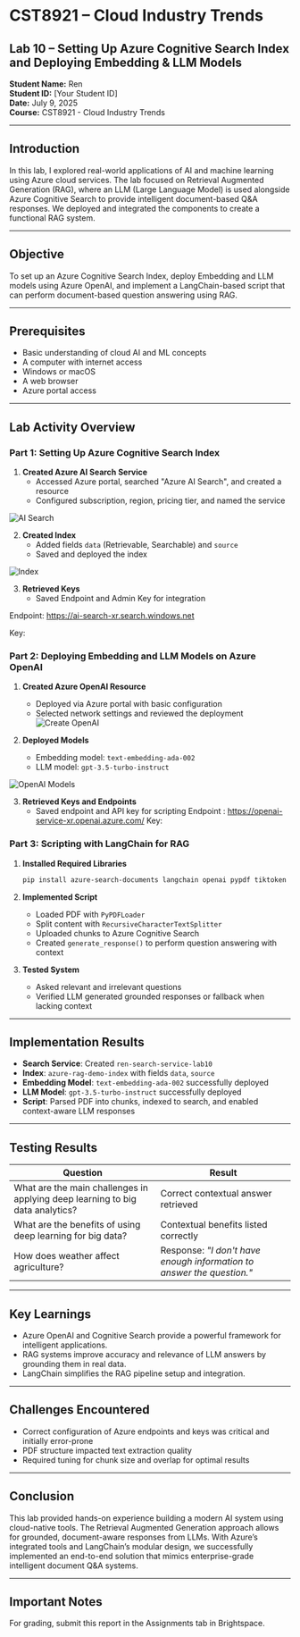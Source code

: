 # CST8921 – Cloud Industry Trends
## Lab 10 – Setting Up Azure Cognitive Search Index and Deploying Embedding & LLM Models

**Student Name:** Ren  
**Student ID:** [Your Student ID]  
**Date:** July 9, 2025  
**Course:** CST8921 - Cloud Industry Trends  

---

## Introduction

In this lab, I explored real-world applications of AI and machine learning using Azure cloud services. The lab focused on Retrieval Augmented Generation (RAG), where an LLM (Large Language Model) is used alongside Azure Cognitive Search to provide intelligent document-based Q&A responses. We deployed and integrated the components to create a functional RAG system.

---

## Objective

To set up an Azure Cognitive Search Index, deploy Embedding and LLM models using Azure OpenAI, and implement a LangChain-based script that can perform document-based question answering using RAG.

---

## Prerequisites

- Basic understanding of cloud AI and ML concepts  
- A computer with internet access  
- Windows or macOS  
- A web browser  
- Azure portal access  

---

## Lab Activity Overview

### Part 1: Setting Up Azure Cognitive Search Index

1. **Created Azure AI Search Service**
   - Accessed Azure portal, searched "Azure AI Search", and created a resource
   - Configured subscription, region, pricing tier, and named the service

![AI Search](images/01-AI-Search.png)

2. **Created Index**
   - Added fields `data` (Retrievable, Searchable) and `source`
   - Saved and deployed the index
  
![Index](images/02-Create-Index.png)

3. **Retrieved Keys**
   - Saved Endpoint and Admin Key for integration

Endpoint: https://ai-search-xr.search.windows.net

Key: 

### Part 2: Deploying Embedding and LLM Models on Azure OpenAI

1. **Created Azure OpenAI Resource**
   - Deployed via Azure portal with basic configuration
   - Selected network settings and reviewed the deployment
![Create OpenAI](images/03-Create-OpenAI.png)

2. **Deployed Models**
   - Embedding model: `text-embedding-ada-002`
   - LLM model: `gpt-3.5-turbo-instruct`

![OpenAI Models](<images/03-Deploy Models.png>)

3. **Retrieved Keys and Endpoints**
   - Saved endpoint and API key for scripting
Endpoint : https://openai-service-xr.openai.azure.com/
Key: 

### Part 3: Scripting with LangChain for RAG

1. **Installed Required Libraries**
   ```bash
   pip install azure-search-documents langchain openai pypdf tiktoken unstructured langchain-openai
   ```

2. **Implemented Script**
   - Loaded PDF with `PyPDFLoader`
   - Split content with `RecursiveCharacterTextSplitter`
   - Uploaded chunks to Azure Cognitive Search
   - Created `generate_response()` to perform question answering with context

3. **Tested System**
   - Asked relevant and irrelevant questions
   - Verified LLM generated grounded responses or fallback when lacking context

---

## Implementation Results

- **Search Service**: Created `ren-search-service-lab10`
- **Index**: `azure-rag-demo-index` with fields `data`, `source`
- **Embedding Model**: `text-embedding-ada-002` successfully deployed
- **LLM Model**: `gpt-3.5-turbo-instruct` successfully deployed
- **Script**: Parsed PDF into chunks, indexed to search, and enabled context-aware LLM responses

---

## Testing Results

| Question | Result |
|----------|--------|
| What are the main challenges in applying deep learning to big data analytics? | Correct contextual answer retrieved |
| What are the benefits of using deep learning for big data? | Contextual benefits listed correctly |
| How does weather affect agriculture? | Response: *"I don't have enough information to answer the question."* |

---

## Key Learnings

- Azure OpenAI and Cognitive Search provide a powerful framework for intelligent applications.
- RAG systems improve accuracy and relevance of LLM answers by grounding them in real data.
- LangChain simplifies the RAG pipeline setup and integration.

---

## Challenges Encountered

- Correct configuration of Azure endpoints and keys was critical and initially error-prone
- PDF structure impacted text extraction quality
- Required tuning for chunk size and overlap for optimal results

---

## Conclusion

This lab provided hands-on experience building a modern AI system using cloud-native tools. The Retrieval Augmented Generation approach allows for grounded, document-aware responses from LLMs. With Azure’s integrated tools and LangChain’s modular design, we successfully implemented an end-to-end solution that mimics enterprise-grade intelligent document Q&A systems.

---

## Important Notes

For grading, submit this report in the Assignments tab in Brightspace.
